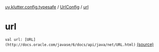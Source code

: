 [uy.klutter.config.typesafe](../index.md) / [UrlConfig](index.md) / [url](.)


# url

`val url: [URL](http://docs.oracle.com/javase/6/docs/api/java/net/URL.html)` [(source)](https://github.com/kohesive/klutter/blob/master/config-typesafe-jdk6/src/main/kotlin/uy/klutter/config/typesafe/ConfigLoading.kt#L143)


